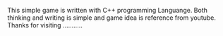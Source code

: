 This simple game is written with C++ programming Languange. Both thinking and writing is simple and game idea is reference from youtube. Thanks for visiting ...........
